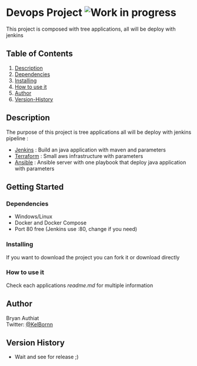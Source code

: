 # Devops Project ![Work in progress](http://www.repostatus.org/badges/latest/wip.svg)

This project is composed with tree applications, all will be deploy with jenkins

## Table of Contents
1. [Description](#Description)
2. [Dependencies](#Dependencies)
3. [Installing](#Dependencies)
4. [How to use it](#How-to-use-it)
5. [Author](#Author)
5. [Version-History](#Author)

## Description

The purpose of this project is tree applications all will be deploy with jenkins pipeline :
* [Jenkins](jenkins/) : Build an java application with maven and parameters
* [Terraform](terraform/) : Small aws infrastructure with parameters
* [Ansible](ansible/) : Ansible server with one playbook that deploy java application with parameters

## Getting Started

### Dependencies

* Windows/Linux
* Docker and Docker Compose
* Port 80 free (Jenkins use :80, change if you need)

### Installing

If you want to download the project you can fork it or download directly

### How to use it

Check each applications *readme.md* for multiple information 

## Author

Bryan Authiat  
Twitter: [@KelBornn](https://twitter.com/kelbornn)

## Version History

* Wait and see for release ;)